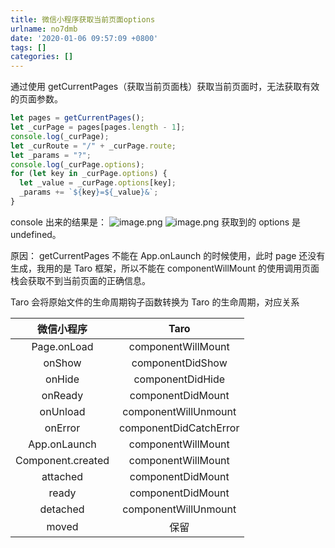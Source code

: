 ```yaml
---
title: 微信小程序获取当前页面options
urlname: no7dmb
date: '2020-01-06 09:57:09 +0800'
tags: []
categories: []
---
```


通过使用 getCurrentPages（获取当前页面栈）获取当前页面时，无法获取有效的页面参数。

```javascript
let pages = getCurrentPages();
let _curPage = pages[pages.length - 1];
console.log(_curPage);
let _curRoute = "/" + _curPage.route;
let _params = "?";
console.log(_curPage.options);
for (let key in _curPage.options) {
  let _value = _curPage.options[key];
  _params += `${key}=${_value}&`;
}
```

console 出来的结果是：
![image.png](https://cdn.nlark.com/yuque/0/2020/png/250093/1578276955847-ba7b03f2-8bb4-4563-b496-7baa223230e4.png#align=left&display=inline&height=331&name=image.png&originHeight=331&originWidth=466&size=37181&status=done&style=none&width=466)
![image.png](https://cdn.nlark.com/yuque/0/2020/png/250093/1578276905495-54a774f6-c7db-4794-9f43-833527d84660.png#align=left&display=inline&height=85&name=image.png&originHeight=85&originWidth=467&size=11391&status=done&style=none&width=467)
获取到的 options 是 undefined。

原因：
getCurrentPages 不能在 App.onLaunch 的时候使用，此时 page 还没有生成，我用的是 Taro 框架，所以不能在 componentWillMount 的使用调用页面栈会获取不到当前页面的正确信息。

Taro 会将原始文件的生命周期钩子函数转换为 Taro 的生命周期，对应关系

|    微信小程序     |          Taro          |
| :---------------: | :--------------------: |
|    Page.onLoad    |   componentWillMount   |
|      onShow       |    componentDidShow    |
|      onHide       |    componentDidHide    |
|      onReady      |   componentDidMount    |
|     onUnload      |  componentWillUnmount  |
|      onError      | componentDidCatchError |
|   App.onLaunch    |   componentWillMount   |
| Component.created |   componentWillMount   |
|     attached      |   componentDidMount    |
|       ready       |   componentDidMount    |
|     detached      |  componentWillUnmount  |
|       moved       |          保留          |
